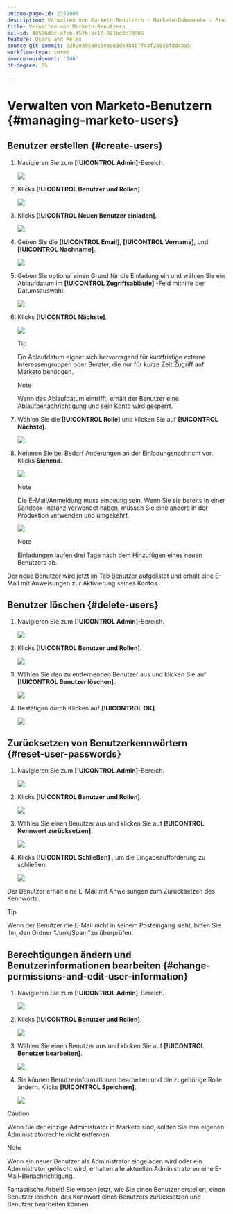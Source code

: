 ```yaml
---
unique-page-id: 2359906
description: Verwalten von Marketo-Benutzern - Marketo-Dokumente - Produktdokumentation
title: Verwalten von Marketo-Benutzern
exl-id: 40506d3c-a7cb-45fb-bc10-021bd0c70806
feature: Users and Roles
source-git-commit: 02b2e39580c5eac63de4b4b7fdaf2a835fdd4ba5
workflow-type: tm+mt
source-wordcount: '346'
ht-degree: 6%

---
```


# Verwalten von Marketo-Benutzern {#managing-marketo-users}

## Benutzer erstellen {#create-users}

1. Navigieren Sie zum **[!UICONTROL Admin]**-Bereich.

   ![](assets/managing-marketo-users-1.png)

1. Klicks **[!UICONTROL Benutzer und Rollen]**.

   ![](assets/managing-marketo-users-2.png)

1. Klicks **[!UICONTROL Neuen Benutzer einladen]**.

   ![](assets/managing-marketo-users-3.png)

1. Geben Sie die **[!UICONTROL Email]**, **[!UICONTROL Vorname]**, und **[!UICONTROL Nachname]**.

   ![](assets/managing-marketo-users-4.png)

1. Geben Sie optional einen Grund für die Einladung ein und wählen Sie ein Ablaufdatum im **[!UICONTROL Zugriffsabläufe]** -Feld mithilfe der Datumsauswahl.

   ![](assets/managing-marketo-users-5.png)

1. Klicks **[!UICONTROL Nächste]**.

   ![](assets/managing-marketo-users-6.png)

   >[!TIP]
   >
   >Ein Ablaufdatum eignet sich hervorragend für kurzfristige externe Interessengruppen oder Berater, die nur für kurze Zeit Zugriff auf Marketo benötigen.

   >[!NOTE]
   >
   >Wenn das Ablaufdatum eintrifft, erhält der Benutzer eine Ablaufbenachrichtigung und sein Konto wird gesperrt.

1. Wählen Sie die **[!UICONTROL Rolle]** und klicken Sie auf **[!UICONTROL Nächste]**.

   ![](assets/managing-marketo-users-7.png)

1. Nehmen Sie bei Bedarf Änderungen an der Einladungsnachricht vor. Klicks **Siehend**.

   ![](assets/managing-marketo-users-8.png)

   >[!NOTE]
   >
   >Die E-Mail/Anmeldung muss eindeutig sein. Wenn Sie sie bereits in einer Sandbox-Instanz verwendet haben, müssen Sie eine andere in der Produktion verwenden und umgekehrt.

   ![](assets/managing-marketo-users-9.png)

   >[!NOTE]
   >
   >Einladungen laufen drei Tage nach dem Hinzufügen eines neuen Benutzers ab.

Der neue Benutzer wird jetzt im Tab Benutzer aufgelistet und erhält eine E-Mail mit Anweisungen zur Aktivierung seines Kontos.

## Benutzer löschen {#delete-users}

1. Navigieren Sie zum **[!UICONTROL Admin]**-Bereich.

   ![](assets/managing-marketo-users-10.png)

1. Klicks **[!UICONTROL Benutzer und Rollen]**.

   ![](assets/managing-marketo-users-11.png)

1. Wählen Sie den zu entfernenden Benutzer aus und klicken Sie auf **[!UICONTROL Benutzer löschen]**.

   ![](assets/managing-marketo-users-12.png)

1. Bestätigen durch Klicken auf **[!UICONTROL OK]**.

   ![](assets/managing-marketo-users-13.png)

## Zurücksetzen von Benutzerkennwörtern {#reset-user-passwords}

1. Navigieren Sie zum **[!UICONTROL Admin]**-Bereich.

   ![](assets/managing-marketo-users-14.png)

1. Klicks **[!UICONTROL Benutzer und Rollen]**.

   ![](assets/managing-marketo-users-15.png)

1. Wählen Sie einen Benutzer aus und klicken Sie auf **[!UICONTROL Kennwort zurücksetzen]**.

   ![](assets/managing-marketo-users-16.png)

1. Klicks **[!UICONTROL Schließen]** , um die Eingabeaufforderung zu schließen.

   ![](assets/managing-marketo-users-17.png)

Der Benutzer erhält eine E-Mail mit Anweisungen zum Zurücksetzen des Kennworts.

>[!TIP]
>
>Wenn der Benutzer die E-Mail nicht in seinem Posteingang sieht, bitten Sie ihn, den Ordner &quot;Junk/Spam&quot;zu überprüfen.

## Berechtigungen ändern und Benutzerinformationen bearbeiten {#change-permissions-and-edit-user-information}

1. Navigieren Sie zum **[!UICONTROL Admin]**-Bereich.

   ![](assets/managing-marketo-users-18.png)

1. Klicks **[!UICONTROL Benutzer und Rollen]**.

   ![](assets/managing-marketo-users-19.png)

1. Wählen Sie einen Benutzer aus und klicken Sie auf **[!UICONTROL Benutzer bearbeiten]**.

   ![](assets/managing-marketo-users-20.png)

1. Sie können Benutzerinformationen bearbeiten und die zugehörige Rolle ändern. Klicks **[!UICONTROL Speichern]**.

   ![](assets/managing-marketo-users-21.png)

>[!CAUTION]
>
>Wenn Sie der einzige Administrator in Marketo sind, sollten Sie Ihre eigenen Administratorrechte nicht entfernen.

>[!NOTE]
>
>Wenn ein neuer Benutzer als Administrator eingeladen wird oder ein Administrator gelöscht wird, erhalten alle aktuellen Administratoren eine E-Mail-Benachrichtigung.

Fantastische Arbeit! Sie wissen jetzt, wie Sie einen Benutzer erstellen, einen Benutzer löschen, das Kennwort eines Benutzers zurücksetzen und Benutzer bearbeiten können.
